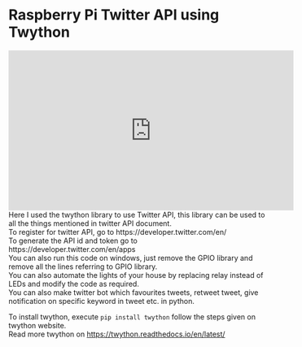 # Raspberry Pi Twitter API using Twython

<iframe width="560" height="315" src="https://www.youtube.com/embed/962BUCFqvDA" frameborder="0" allow="accelerometer; autoplay; clipboard-write; encrypted-media; gyroscope; picture-in-picture" allowfullscreen></iframe>
<br>
Here I used the twython library to use Twitter API, this library can be used to all the things mentioned in twitter API document. 
<br>
To register for twitter API, go to https://developer.twitter.com/en/
<br>
To generate the API id and token go to https://developer.twitter.com/en/apps
<br>
You can also run this code on windows, just remove the GPIO library and remove all the lines referring to GPIO library. 
<br>
You can also automate the lights of your house by replacing relay instead of LEDs and modify the code as required.
<br>
You can also make twitter bot which favourites tweets, retweet tweet, give notification on specific keyword in tweet etc. in python.

To install twython, execute ```pip install twython``` follow the steps given on twython website.
<br>
Read more twython on https://twython.readthedocs.io/en/latest/ 
